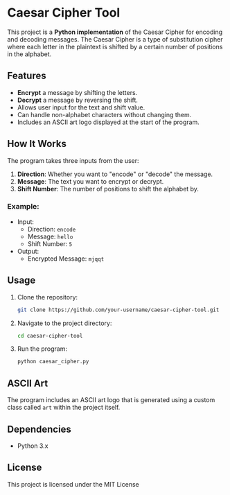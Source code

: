 # Caesar Cipher Tool

This project is a **Python implementation** of the Caesar Cipher for encoding and decoding messages. The Caesar Cipher is a type of substitution cipher where each letter in the plaintext is shifted by a certain number of positions in the alphabet.

## Features
- **Encrypt** a message by shifting the letters.
- **Decrypt** a message by reversing the shift.
- Allows user input for the text and shift value.
- Can handle non-alphabet characters without changing them.
- Includes an ASCII art logo displayed at the start of the program.

## How It Works
The program takes three inputs from the user:
1. **Direction**: Whether you want to "encode" or "decode" the message.
2. **Message**: The text you want to encrypt or decrypt.
3. **Shift Number**: The number of positions to shift the alphabet by.

### Example:
- Input:
  - Direction: `encode`
  - Message: `hello`
  - Shift Number: `5`
- Output:  
  - Encrypted Message: `mjqqt`

## Usage

1. Clone the repository:
   ```bash
   git clone https://github.com/your-username/caesar-cipher-tool.git
   ```
2. Navigate to the project directory:
   ```bash
   cd caesar-cipher-tool
   ```
3. Run the program:
   ```bash
   python caesar_cipher.py
   ```

## ASCII Art
The program includes an ASCII art logo that is generated using a custom class called `art` within the project itself.

## Dependencies
- Python 3.x

## License
This project is licensed under the MIT License 
